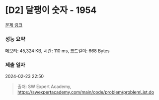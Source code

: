 # [D2] 달팽이 숫자 - 1954 

[문제 링크](https://swexpertacademy.com/main/code/problem/problemDetail.do?contestProbId=AV5PobmqAPoDFAUq) 

### 성능 요약

메모리: 45,324 KB, 시간: 110 ms, 코드길이: 668 Bytes

### 제출 일자

2024-02-23 22:50



> 출처: SW Expert Academy, https://swexpertacademy.com/main/code/problem/problemList.do